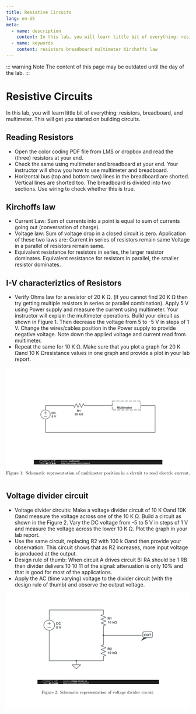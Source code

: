 ```yaml
---
title: Resistive Circuits
lang: en-US
meta:
  - name: description
    content: In this lab, you will learn little bit of everything: resistors, breadboard, and multimeter. This will get you started on building circuits.
  - name: keywords
    content: resistors breadboard multimeter Kirchoffs law
---
```


::: warning Note
The content of this page may be outdated until the day of the lab.
:::

Resistive Circuits
==================

In this lab, you will learn little bit of everything: resistors, breadboard, and multimeter. This will get you started on building circuits.


Reading Resistors
-----------------

* Open the color coding PDF file from LMS or dropbox and read the (three) resistors at your end.
* Check the same using multimeter and breadboard at your end. Your instructor will show you how to
use multimeter and breadboard.
* Horizontal bus (top and bottom two) lines in the breadboard are shorted. Vertical lines are shorted too. The breadboard is divided into two sections. Use wiring to check whether this is true.

Kirchoffs law
-------------

* Current Law: Sum of currents into a point is equal to sum of currents going out (conversation of charge).
* Voltage law: Sum of voltage drop in a closed circuit is zero. Application of these two laws are:
Current in series of resistors remain same
Voltage in a parallel of resistors remain same.
* Equivalent resistance for resistors in series, the larger resistor dominates. Equivalent resistance for resistors in parallel, the smaller resistor dominates.

I-V characteriztics of Resistors
--------------------------------

* Verify Ohms law for a resistor of 20 K Ω. (If you cannot find 20 K Ω then try getting multiple resistors in series or parallel combination). Apply 5 V using Power supply and measure the current using multimeter. Your instructor will explain the multimeter operations. Build your circuit as shown in Figure 1.
Then decrease the voltage from 5 to -5 V in steps of 1 V. Change the wires/cables position in the Power supply to provide negative voltage. Note down the applied voltage and current read from multimeter.
* Repeat the same for 10 K Ω. Make sure that you plot a graph for 20 K Ωand 10 K Ωresistance values in one graph and provide a plot in your lab report.

![Figure 1](./lab1/fig1.png)

Voltage divider circuit
-----------------------

* Voltage divider circuits: Make a voltage divider circuit of 10 K Ωand 10K Ωand measure the voltage across one of the 10 K Ω. Build a circuit as shown in the Figure 2.
Vary the DC voltage from -5 to 5 V in steps of 1 V and measure the voltage across the lower 10 K Ω. Plot the graph in your lab report.
* Use the same circuit, replacing R2 with 100 k Ωand then provide your observation. This circuit shows that as R2 increases, more input voltage is produced at the output.
* Design rule of thumb: When circuit A drives circuit B: RA should be 1 RB then divider delivers 10
10 11
of the signal: attenuation is only 10% and that is good for most of the applications.
* Apply the AC (time varying) voltage to the divider circuit (with the design rule of thumb) and observe the output voltage.

![Figure 2](./lab1/fig2.png)